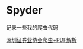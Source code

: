 # Spyder
记录一些我的爬虫代码  

[深圳证券业协会爬虫+PDF解析](https://github.com/KGLEE666/Spyder/blob/main/sz_yyb_crawler.py)
